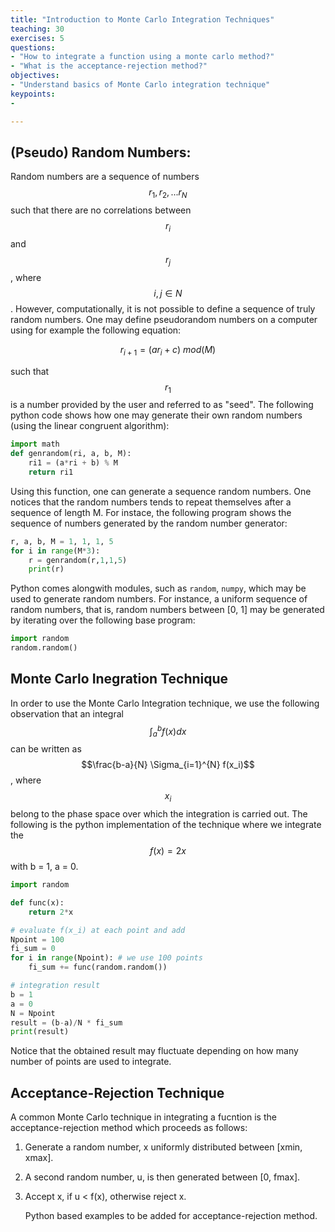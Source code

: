 ```yaml
---
title: "Introduction to Monte Carlo Integration Techniques"
teaching: 30
exercises: 5
questions:
- "How to integrate a function using a monte carlo method?"
- "What is the acceptance-rejection method?"
objectives:
- "Understand basics of Monte Carlo integration technique"
keypoints:
-

---
```


<!-- Mathjax Support -->
<script type="text/javascript" async
src="https://cdn.mathjax.org/mathjax/latest/MathJax.js?config=TeX-MML-AM_CHTML">
</script>


## (Pseudo) Random Numbers:

Random numbers are a sequence of numbers $$r_1, r_2, ...r_N$$ such that there are no correlations between $$r_i$$ and $$r_j$$, where $$i,j \in N$$. However, computationally, it is not possible to define a sequence of truly random numbers.  One may define pseudorandom numbers on a computer using for example the following equation:

$$r_{i+1} = (a r_{i} + c)~ mod(M)$$

such that $$r_{1}$$ is a number provided by the user and referred to as "seed". The following python code shows how one may generate their own random numbers (using the linear congruent algorithm):


```python
import math
def genrandom(ri, a, b, M):
    ri1 = (a*ri + b) % M 
    return ri1
```

Using this function, one can generate a sequence random numbers. One notices that the random numbers tends to repeat themselves after a sequence of length M. For instace, the following program shows the sequence of numbers generated by the random number generator:


```python
r, a, b, M = 1, 1, 1, 5 
for i in range(M*3):
    r = genrandom(r,1,1,5)
    print(r)
```


Python comes alongwith modules, such as `random`, `numpy`,  which may be used to generate random numbers. For instance, a uniform sequence of random numbers, that is, random numbers between [0, 1] may be generated by iterating over the following base program: 

```python
import random
random.random()
```


## Monte Carlo Inegration Technique

In order to use the Monte Carlo Integration technique, we use the following observation that an integral $$\int_{a}^{b} f(x) dx$$ can be written as $$\frac{b-a}{N} \Sigma_{i=1}^{N} f(x_i)$$, where $$x_i$$ belong to the phase space over which the integration is carried out. The following is the python implementation of the technique where we integrate the $$f(x) = 2x$$ with b = 1, a = 0.

```python
import random

def func(x):
    return 2*x

# evaluate f(x_i) at each point and add
Npoint = 100
fi_sum = 0
for i in range(Npoint): # we use 100 points
    fi_sum += func(random.random())

# integration result
b = 1
a = 0
N = Npoint
result = (b-a)/N * fi_sum
print(result)
```
Notice that the obtained result may fluctuate depending on how many number of points are used to integrate.

## Acceptance-Rejection Technique

A common Monte Carlo technique in integrating a fucntion is the acceptance-rejection method which proceeds as follows: 

1. Generate a random number, x uniformly distributed between [xmin, xmax].
2. A second random number, u, is then generated between [0, fmax].
3. Accept x, if u < f(x), otherwise reject x.

    Python based examples to be added for acceptance-rejection method.




